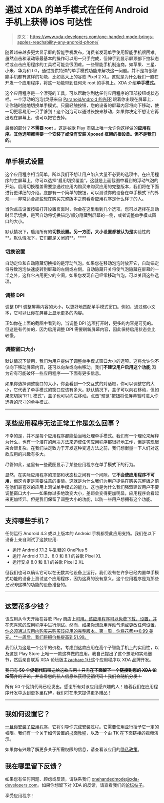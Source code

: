 # 通过 XDA 的单手模式在任何 Android 手机上获得 iOS 可达性

> 原文：<https://www.xda-developers.com/one-handed-mode-brings-apples-reachability-any-android-phone/>

随着越来越多更大显示屏的智能手机发布，消费者发现单手使用智能手机很困难。虽然点击和滚动等最基本的操作可以用一只手完成，但伸手到显示屏顶部下拉状态栏或点击应用程序的工具栏可能会很困难。一些智能手机制造商，如苹果、三星、小米、华为和 LG，通过提供特殊的单手模式功能来解决这一问题。并不是每部智能手机都有这样的功能，比如高大上的谷歌 Pixel 2 XL。这就是为什么我们一直在开发一个应用程序，将这一功能带到任何未 root 的手机上。XDA 介绍**单手模式。**

这个应用程序是一个漂亮的工具，可以帮助你到达任何应用程序的顶部按钮或状态栏。一个浮动的泡泡(灵感来自 [ParanoidAndroid 的光环](https://www.xda-developers.com/paranoid-androids-halo-makes-its-first-appearance/))跟着你出现在屏幕上，让你随时随地切换单手模式。只需轻触按钮，您的设备的屏幕内容将向下移动，使一切更容易用一只手够到！这个泡泡可以通过长按来移动，如果你决定不想让它再出现在屏幕上，也可以把它去掉。

最棒的部分？**不需要 root** 。这是谷歌 Play 商店上唯一允许你这样做的**应用程序。其他选项都需要一个安装了或没有安装 Xposed 框架的根设备。但不是我们的。**

* * *

## 单手模式设置

这个应用程序相当简单，所以我们不想让用户陷入大量不必要的选项中。在应用程序的主屏幕上，你可以选择“启用切换覆盖”，这就是上面截图中看到的浮动气泡的开始。启用切换覆盖需要您通过应用内购买来购买应用的完整版本，我们将在下面进行更详细的介绍。底部有一个简单的按钮，可以测试你的设备在单手模式下的外观——非常适合那些想在购买完整版本之前看看应用程序是什么样子的人。

当你点击设置按钮打开设置页面时，你会在这里看到几个选项。您可以选择在启动时显示切换，是否自动将切换锚定/部分隐藏到屏幕的一侧，或者调整单手模式窗口的大小。

默认情况下，启用所有的**切换设置。另一方面，大小设置都被认为是**实验性的**。默认情况下，它们都是关闭的**。****

### 切换设置

自动定位和自动隐藏切换指的是浮动气泡。如果您在移动泡泡时放开它，自动锚定将导致泡泡快速旋转到屏幕的左侧或右侧。自动隐藏开关将使气泡隐藏在屏幕的一半之外，这样它占用更少的空间。如果您发现自己经常移动气泡，可以关闭这些选项。

### 调整 DPI

调整 DPI 调整屏幕内容的大小，以更好地匹配单手模式窗口。例如，通过缩小文本，它可以让你在屏幕上显示更多的内容。

正如你在上面的截图中看到的，当调整 DPI 选项打开时，更多的内容是可见的。但这是有代价的，因为启用调整 DPI 需要刷新屏幕内容，因此保持启用状态会比较慢。

### 调整窗口大小

默认情况下禁用，我们为用户提供了调整单手模式窗口大小的选项。这将允许你不仅向下移动屏幕内容，还可以向左或向右移动。我们**不建议用户启用这个功能**,因为它有可能破坏一些应用程序——下面有更多信息。

如果你选择调整窗口的大小，你会看到一个交互式的对话框，你可以调整它的大小，它代表了单手模式的窗口应该有多大。默认情况下，盒子可以向右移动，但如果您切换“RTL 模式”，盒子也可以向左移动。点击“预览”按钮将使屏幕暂时进入你选择的尺寸的单手模式。

* * *

## 某些应用程序无法正常工作是怎么回事？

不幸的是，并不是每个应用程序都能恰当地处理单手模式。我们有一个理论来解释为什么，也有一个潜在的解决方法来迫使任何应用程序都很好地工作，但是实现起来会很复杂。在我们决定致力于开发这种变通方法之前，我们想衡量一下人们对这款应用的兴趣有多大。

尽管如此，这里有一些截图显示了某些应用程序在单手模式下的行为。

显然，在实际应用程序的顶部和状态栏之间有一个间隙。它**不会使应用程序不可用**，但这肯定是需要注意的事情。这就是为什么我们为用户提供在购买完整版之前在他们最喜欢的应用上测试单手模式的能力。这也是为什么我们强烈建议用户不要调整窗口大小——如果你过多地改变大小，差距会变得更加明显，应用程序会看起来更加怪异。但是我们保留了调整大小的功能，以防一些用户想拥有这个功能。

* * *

## 支持哪些手机？

任何运行 Android 4.3 或以上版本的 Android 手机都受此应用支持。我们在以下设备上亲自测试了这款应用:

*   运行 Android 7.1.2 牛轧糖的 OnePlus 5
*   运行 Android 7.1.2、8.0 和 8.1 的谷歌 Pixel XL
*   运行安卓 8.0 和 8.1 的谷歌 Pixel 2 XL

但我们也可以确认它可以在无数其他设备上运行。我们没有在许多已经内置单手模式功能的设备上测试这个应用程序，因为这真的没有意义。这个应用程序是为那些*还没有*这样的功能的设备准备的。

* * *

## 这要花多少钱？

该应用从今天开始在谷歌 Play 商店上[可用。该应用程序可以免费下载、设置，并在您喜欢的应用程序中进行测试。然而，如果你想启用浮动气泡或更改任何设置，你必须通过应用内购买来购买该应用的完整版本。第一周，你将花费**0.99 美元。**一周后，我们将把价格提高到$1.99。](https://play.google.com/store/apps/details?id=com.xda.onehandedmode)

我们认为这是一个公平的价格，考虑到这款应用在高个子智能手机上的实用性，以及这是 Play Store 上唯一一款这样做的应用。我自己提出了这个想法和实现细节，然后亲自联系 XDA 论坛版主[zachare 1](https://forum.xda-developers.com/member.php?u=7055541)让这个应用程序以 XDA 品牌开发。

~~我们有 **50 个促销代码**赠送给这款应用！只需**在下面留下一个链接到您的 XDA 论坛简介**的评论，并查看您的私人信息以获得促销代码！我们会随机分发！~~

所有 50 个促销代码已经发出。感谢所有对该应用感兴趣的人！随着我们在应用程序开发中达到更多里程碑，我们将在未来提供更多赠品！

* * *

## 我如何设置它？

[一旦你安装了应用程序](https://play.google.com/store/apps/details?id=com.xda.onehandedmode)，它将引导你完成安装过程。它需要使用亚行授予它一定的权限。我们有一个关于如何设置的[书面教程](https://www.xda-developers.com/install-one-handed-mode/)，以及一个由 TK 在下面链接的视频演示。

如果你有兴趣了解更多关于所需权限的信息，请查看该应用的[隐私政策](https://www.xda-developers.com/one-handed-mode-privacy-policy/)。

## 我在哪里留下反馈？

如果您有任何问题、顾虑或反馈，请联系我们 onehandedmode@xda-developers.com。如果你想留下对 XDA 的反馈，请查看我们的[论坛帖子](https://forum.xda-developers.com/android/apps-games/official-xda-one-handed-mode-phone-one-t3695602)。

享受应用程序！